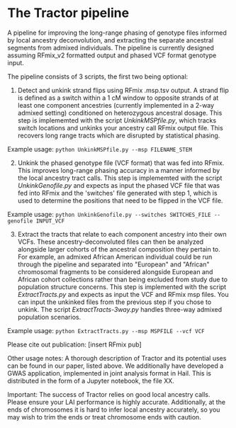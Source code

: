# The Tractor pipeline

A pipeline for improving the long-range phasing of genotype files informed by local ancestry deconvolution, and extracting the separate ancestral segments from admixed individuals. The pipeline is currently designed assuming RFmix_v2 formatted output and phased VCF format genotype input.

The pipeline consists of 3 scripts, the first two being optional:
1) Detect and unkink strand flips using RFmix .msp.tsv output. A strand flip is defined as a switch within a 1 cM window to opposite strands of at least one component ancestries (currently implemented in a 2-way admixed setting) conditioned on heterozygous ancestral dosage.
This step is implememted with the script *UnkinkMSPfile.py*, which tracks switch locations and unkinks your ancestry call RFmix output file. This recovers long range tracts which are disrupted by statistical phasing.

Example usage: 
```python UnkinkMSPfile.py --msp FILENAME_STEM```

2) Unkink the phased genotype file (VCF format) that was fed into RFmix. This improves long-range phasing accuracy in a manner informed by the local ancestry tract calls. This step is implememted with the script *UnkinkGenofile.py* and expects as input the phased VCF file that was fed into RFmix and the 'switches' file generated with step 1, which is used to determine the positions that need to be flipped in the VCF file. 

Example usage: 
```python UnkinkGenofile.py --switches SWITCHES_FILE --genofile INPUT_VCF```

3) Extract the tracts that relate to each component ancestry into their own VCFs. These ancestry-deconvoluted files can then be analyzed alongside larger cohorts of the ancestral composition they pertain to. For example, an admixed African American individual could be run through the pipeline and separated into "European" and "African" chromosomal fragments to be considered alongside European and African cohort collections rather than being excluded from study due to population structure concerns.
This step is implemented with the script *ExtractTracts.py* and expects as input the VCF and RFmix msp files. You can input the unkinked files from the previous step if you chose to unkink. The script *ExtractTracts-3way.py* handles three-way admixed population scenarios.

Example usage: 
```python ExtractTracts.py --msp MSPFILE --vcf VCF```


Please cite out publication:
[insert RFmix pub]

Other usage notes:
A thorough description of Tractor and its potential uses can be found in our paper, listed above. We additionally have developed a GWAS application, implemented in joint analysis format in Hail. This is distributed in the form of a Jupyter notebook, the file XX.

Important: The success of Tractor relies on good local ancestry calls. Please ensure your LAI performance is highly accurate. Additionally, at the ends of chromosomes it is hard to infer local ancestry accurately, so you may wish to trim the ends or treat chromosome ends with caution.
